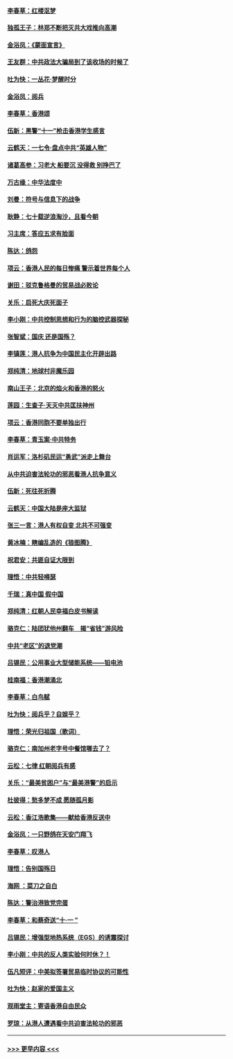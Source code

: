 #### [李春草：红楼沤梦](../pages/nsc993/n11569673.md?t=10052201) 
#### [独孤王子：林郑不断把灭共大戏推向高潮](../pages/nsc993/n11569381.md?t=10052201) 
#### [金浴凤：《蒙面宣言》](../pages/nsc993/n11569368.md?t=10052201) 
#### [王友群：中共政法大骗局到了该收场的时候了](../pages/nsc993/n11568940.md?t=10052201) 
#### [吐为快：一丛花‧梦醒时分](../pages/nsc993/n11567491.md?t=10052201) 
#### [金浴凤：阅兵](../pages/nsc993/n11567454.md?t=10052201) 
#### [李春草：香港颂](../pages/nsc993/n11567444.md?t=10052201) 
#### [伍新：黑警“十一”枪击香港学生感言](../pages/nsc993/n11567426.md?t=10052201) 
#### [云鹤天：一七令‧盘点中共“英雄人物”](../pages/nsc993/n11567091.md?t=10052201) 
#### [诸葛高参：习老大 船要沉 没得救 别挣巴了](../pages/nsc993/n11566976.md?t=10052201) 
#### [万古缘：中华法度中](../pages/nsc993/n11566726.md?t=10052201) 
#### [刘曼：符号与信息下的战争](../pages/nsc993/n11564655.md?t=10052201) 
#### [耿静：七十载逆浪淘沙，且看今朝](../pages/nsc993/n11564520.md?t=10052201) 
#### [习主席：答应五求有脸面](../pages/nsc993/n11563953.md?t=10052201) 
#### [陈达：鸽怨](../pages/nsc993/n11561879.md?t=10052201) 
#### [项云：香港人民的每日惨痛  警示着世界每个人](../pages/nsc993/n11559273.md?t=10052201) 
#### [谢田：驳克鲁格曼的贸易战必败论](../pages/nsc993/n11555840.md?t=10052201) 
#### [关乐：启死大庆死面子](../pages/nsc993/n11556823.md?t=10052201) 
#### [李小刚：中共控制思想和行为的脑控武器探秘](../pages/nsc993/n11556776.md?t=10052201) 
#### [张智斌：国庆  还是国殇？](../pages/nsc993/n11556617.md?t=10052201) 
#### [李镇莲：港人抗争为中国民主化开辟出路](../pages/nsc993/n11556570.md?t=10052201) 
#### [郑纯清：地球村非魔乐园](../pages/nsc993/n11555415.md?t=10052201) 
#### [南山王子：北京的焰火和香港的怒火](../pages/nsc993/n11555318.md?t=10052201) 
#### [莲园：生查子·天灭中共匡扶神州](../pages/nsc993/n11555302.md?t=10052201) 
#### [项云：香港同胞不要单独出行](../pages/nsc993/n11555276.md?t=10052201) 
#### [李春草：青玉案‧中共特务](../pages/nsc993/n11552356.md?t=10052201) 
#### [肖运军：洛杉矶民运“勇武”派走上舞台](../pages/nsc993/n11551595.md?t=10052201) 
#### [从中共迫害法轮功的邪恶看港人抗争意义](../pages/nsc993/n11540858.md?t=10052201) 
#### [伍新：死往死折腾](../pages/nsc993/n11550174.md?t=10052201) 
#### [云鹤天：中国大陆是座大监狱](../pages/nsc993/n11550155.md?t=10052201) 
#### [张三一言：港人有权自变 北共不可强变](../pages/nsc993/n11550132.md?t=10052201) 
#### [黄冰楠：瞎编乱造的《狼图腾》](../pages/nsc993/n11550082.md?t=10052201) 
#### [祝君安：共匪自证大限到](../pages/nsc993/n11550041.md?t=10052201) 
#### [理悟：中共轻嘚瑟](../pages/nsc993/n11547978.md?t=10052201) 
#### [千瑞：真中国 假中国](../pages/nsc993/n11547865.md?t=10052201) 
#### [郑纯清：红朝人民幸福白皮书解读](../pages/nsc993/n11547499.md?t=10052201) 
#### [骆克仁：陆团犹他州翻车　揭“省钱”游风险](../pages/nsc993/n11546977.md?t=10052201) 
#### [中共“老区”的退党潮](../pages/nsc993/n11545995.md?t=10052201) 
#### [吕锡民：公用事业大型储能系统——铅电池](../pages/nsc993/n11545701.md?t=10052201) 
#### [桂南福：香港潮涌北](../pages/nsc993/n11545682.md?t=10052201) 
#### [李春草：白鸟赋](../pages/nsc993/n11545663.md?t=10052201) 
#### [吐为快：阅兵乎？自娱乎？](../pages/nsc993/n11545625.md?t=10052201) 
#### [理悟：荣光归祖国（歌词）](../pages/nsc993/n11545616.md?t=10052201) 
#### [骆克仁：南加州老字号中餐馆哪去了？](../pages/nsc993/n11545120.md?t=10052201) 
#### [云松：七律 红朝阅兵有感](../pages/nsc993/n11542394.md?t=10052201) 
#### [关乐：“最美贫困户”与“最美港警”的启示](../pages/nsc993/n11542252.md?t=10052201) 
#### [杜彼得：愁多梦不成 愿随孤月影](../pages/nsc993/n11540296.md?t=10052201) 
#### [云松：香江浩歌集——献给香港反送中](../pages/nsc993/n11540149.md?t=10052201) 
#### [金浴凤：一只野鸽在天安门翔飞](../pages/nsc993/n11540280.md?t=10052201) 
#### [李春草：叹港人](../pages/nsc993/n11540119.md?t=10052201) 
#### [理悟：告别国殇日](../pages/nsc993/n11539610.md?t=10052201) 
#### [海网 ：菜刀之自白](../pages/nsc993/n11539597.md?t=10052201) 
#### [陈达：警治港致党完蛋](../pages/nsc993/n11538127.md?t=10052201) 
#### [李春草：和蔡奇送“十·一 ”](../pages/nsc993/n11537810.md?t=10052201) 
#### [吕锡民：增强型地热系统（EGS）的诱震探讨](../pages/nsc993/n11537765.md?t=10052201) 
#### [李小刚：中共的反人类实验何时休？！](../pages/nsc993/n11537669.md?t=10052201) 
#### [伍凡短评：中美拟签署贸易临时协议的可能性](../pages/nsc993/n11536773.md?t=10052201) 
#### [吐为快：赵家的爱国主义](../pages/nsc993/n11536750.md?t=10052201) 
#### [观雨堂主：寄语香港自由民众](../pages/nsc993/n11536735.md?t=10052201) 
#### [罗琼：从港人遭遇看中共迫害法轮功的邪恶](../pages/nsc993/n11507862.md?t=10052201) 

----
#### [ >>> 更早内容 <<< ](../indexes/nsc993-earlier.md)

